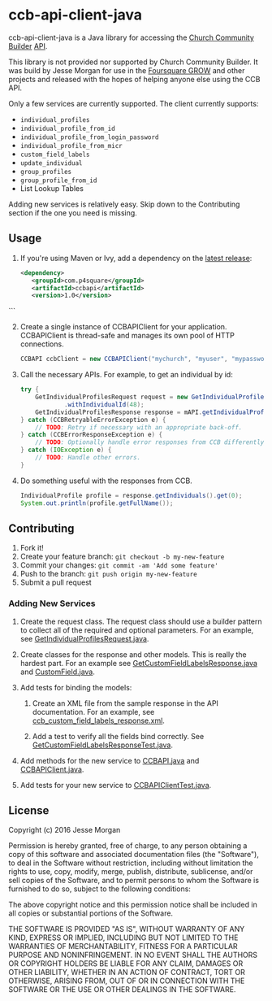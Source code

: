 # ccb-api-client-java

ccb-api-client-java is a Java library for accessing the
[Church Community Builder][CCB] [API][APIDOCS].

This library is not provided nor supported by Church Community Builder.
It was build by Jesse Morgan for use in the [Foursquare GROW][GROW] and other
projects and released with the hopes of helping anyone else using the CCB API.

Only a few services are currently supported. The client currently supports:

* `individual_profiles`
* `individual_profile_from_id`
* `individual_profile_from_login_password`
* `individual_profile_from_micr`
* `custom_field_labels`
* `update_individual`
* `group_profiles`
* `group_profile_from_id`
* List Lookup Tables

Adding new services is relatively easy. Skip down to the Contributing section
if the one you need is missing.

## Usage

1. If you're using Maven or Ivy, add a dependency on the [latest release](http://search.maven.org/#search%7Cga%7C1%7Cg%3A%22com.p4square%22%20AND%20a%3A%22ccbapi%22):

   ```xml
   <dependency>
      <groupId>com.p4square</groupId>
      <artifactId>ccbapi</artifactId>
      <version>1.0</version>
  </dependency>
   ```

2. Create a single instance of CCBAPIClient for your application.
CCBAPIClient is thread-safe and manages its own pool of HTTP connections.

   ```java
   CCBAPI ccbClient = new CCBAPIClient("mychurch", "myuser", "mypassword");
   ```

3. Call the necessary APIs. For example, to get an individual by id:

   ```java
   try {
       GetIndividualProfilesRequest request = new GetIndividualProfilesRequest()
               .withIndividualId(48);
       GetIndividualProfilesResponse response = mAPI.getIndividualProfiles(request);
   } catch (CCBRetryableErrorException e) {
       // TODO: Retry if necessary with an appropriate back-off.
   } catch (CCBErrorResponseException e) {
       // TODO: Optionally handle error responses from CCB differently than below.
   } catch (IOException e) {
       // TODO: Handle other errors.
   }
   ```

4. Do something useful with the responses from CCB.

   ```java
   IndividualProfile profile = response.getIndividuals().get(0);
   System.out.println(profile.getFullName());
   ```

## Contributing

1. Fork it!
2. Create your feature branch: `git checkout -b my-new-feature`
3. Commit your changes: `git commit -am 'Add some feature'`
4. Push to the branch: `git push origin my-new-feature`
5. Submit a pull request

### Adding New Services

1. Create the request class. The request class should use a builder pattern to
   collect all of the required and optional parameters. For an example, see
   [GetIndividualProfilesRequest.java](src/main/java/com/p4square/ccbapi/model/GetIndividualProfilesRequest.java).

2. Create classes for the response and other models. This is really the hardest
   part. For an example see [GetCustomFieldLabelsResponse.java](src/main/java/com/p4square/ccbapi/model/GetCustomFieldLabelsResponse.java)
   and [CustomField.java](src/main/java/com/p4square/ccbapi/model/CustomField.java).

3. Add tests for binding the models:

    1. Create an XML file from the sample response in the API documentation.
       For an example, see [ccb_custom_field_labels_response.xml](src/test/resources/com/p4square/ccbapi/model/ccb_custom_field_labels_response.xml).

    2. Add a test to verify all the fields bind correctly.
       See [GetCustomFieldLabelsResponseTest.java](src/test/java/com/p4square/ccbapi/model/GetCustomFieldLabelsResponseTest.java).

4. Add methods for the new service to [CCBAPI.java](src/main/java/com/p4square/ccbapi/CCBAPI.java)
   and [CCBAPIClient.java](src/main/java/com/p4square/ccbapi/CCBAPIClient.java).

4. Add tests for your new service to [CCBAPIClientTest.java](src/test/java/com/p4square/ccbapi/CCBAPIClientTest.java).

## License

Copyright (c) 2016 Jesse Morgan

Permission is hereby granted, free of charge, to any person obtaining a copy of this software and associated documentation files (the "Software"), to deal in the Software without restriction, including without limitation the rights to use, copy, modify, merge, publish, distribute, sublicense, and/or sell copies of the Software, and to permit persons to whom the Software is furnished to do so, subject to the following conditions:

The above copyright notice and this permission notice shall be included in all copies or substantial portions of the Software.

THE SOFTWARE IS PROVIDED "AS IS", WITHOUT WARRANTY OF ANY KIND, EXPRESS OR IMPLIED, INCLUDING BUT NOT LIMITED TO THE WARRANTIES OF MERCHANTABILITY, FITNESS FOR A PARTICULAR PURPOSE AND NONINFRINGEMENT. IN NO EVENT SHALL THE AUTHORS OR COPYRIGHT HOLDERS BE LIABLE FOR ANY CLAIM, DAMAGES OR OTHER LIABILITY, WHETHER IN AN ACTION OF CONTRACT, TORT OR OTHERWISE, ARISING FROM, OUT OF OR IN CONNECTION WITH THE SOFTWARE OR THE USE OR OTHER DEALINGS IN THE SOFTWARE.


[CCB]: https://www.churchcommunitybuilder.com/
[APIDOCS]: https://support.churchcommunitybuilder.com/customer/portal/articles/640589-api-documentation
[GROW]: https://github.com/PuyallupFoursquare/foursquare-grow

